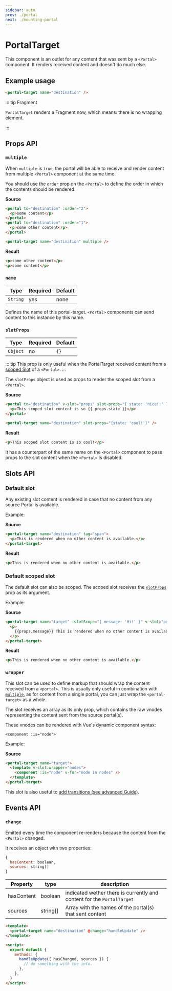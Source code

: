 ```yaml
---
sidebar: auto
prev: ./portal
next: ./mounting-portal
---
```


# PortalTarget

This component is an outlet for any content that was sent by a `<Portal>` component. It renders received content and doesn't do much else.

## Example usage

```html
<portal-target name="destination" />
```

::: tip Fragment

  `PortalTarget` renders a Fragment now, which means: there is no wrapping element.

:::

## Props API

### `multiple`

When `multiple` is `true`, the portal will be able to receive and render content from multiple `<Portal>` component at the same time.

You should use the `order` prop on the `<Portal>` to define the order in which the contents should be rendered:

**Source**

<!-- prettier-ignore -->
```html {10}
<portal to="destination" :order="2">
  <p>some content</p>
</portal>
<portal to="destination" :order="1">
  <p>some other content</p>
</portal>

<portal-target name="destination" multiple />
```

**Result**

<!-- prettier-ignore -->
```html
<p>some other content</p>
<p>some content</p>
```

### `name`

| Type     | Required | Default |
| -------- | -------- | ------- |
| `String` | yes      | none    |

Defines the name of this portal-target. `<Portal>` components can send content to this instance by this name.

### `slotProps`

| Type     | Required | Default |
| -------- | -------- | ------- |
| `Object` | no       | `{}`    |

::: tip
This prop is only useful when the PortalTarget received content from a [scoped Slot](https://vuejs.org/v2/guide/components.html#Scoped-Slots) of a `<Portal>`.
:::

The `slotProps` object is used as props to render the scoped slot from a `<Portal>`.

**Source**

<!-- prettier-ignore -->
```html {2,9}
<portal to="destination" v-slot="props" slot-props="{ state: 'nice!!' }">
  <p>This scoped slot content is so {{ props.state }}</p>
</portal>

<portal-target name="destination" slot-props="{state: 'cool!'}" />
```

**Result**

<!-- prettier-ignore -->
```html
<p>This scoped slot content is so cool!</p>
```

It has a counterpart of the same name on the `<Portal>` component to pass props to the slot content when the `<Portal>` is disabled.

## Slots API

### Default slot

Any existing slot content is rendered in case that no content from any source Portal is available.

Example:

**Source**

<!-- prettier-ignore -->
```html {2}
<portal-target name="destination" tag="span">
  <p>This is rendered when no other content is available.</p>
</portal-target>
```

**Result**

<!-- prettier-ignore -->
```html
<p>This is rendered when no other content is available.</p>
```

### Default scoped slot

The default slot can also be scoped. The scoped slot receives the [`slotProps`](#slotprops) prop as its argument.

Example:

**Source**

<!-- prettier-ignore -->
```html {1-3}
<portal-target name="target" :slotScope="{ message: 'Hi!' }" v-slot="props">
  <p>
    {{props.message}} This is rendered when no other content is available.
  </p>
</portal-target>
```

**Result**

<!-- prettier-ignore -->
```html
<p>This is rendered when no other content is available.</p>
```

### `wrapper`

This slot can be used to define markup that should wrap the content received from a `<portal>`. This is usually only useful in combination with [`multiple`](#multiple), as for content from a single portal, you can just wrap the `<portal-target>` as a whole.

The slot receives an array as its only prop, which contains the raw vnodes representing the content sent from the source portal(s).

These vnodes can be rendered with Vue's dynamic component syntax:

`<component :is="node">`

Example:

**Source**
<!-- prettier-ignore -->
```html
<portal-target name="target">
  <template v-slot:wrapper="nodes">
    <component :is="node" v-for="node in nodes" />
  </template>
</portal-target>
```

This slot is also useful to [add transitions (see advanced Guide)](../guide/advanced#transitions ).
## Events API

### `change`

Emitted every time the component re-renders because the content from the `<Portal>` changed.

It receives an object with two properties:

```js
{
  hasContent: boolean,
  sources: string[]
}
```

|Property| type | description|
|----------|---------|-----------------------------------------------------------------------|
|hasContent|boolean  | indicated wether there is currently and content for the `PortalTarget`|
|sources   | string[]| Array with the names of the portal(s) that sent content               |

<!-- prettier-ignore -->
```html {4}
<template>
  <portal-target name="destination" @change="handleUpdate" />
</template>

<script>
  export default {
    methods: {
      handleUpdate({ hasChanged, sources }) {
        // do something with the info.
      },
    },
  }
</script>
```
